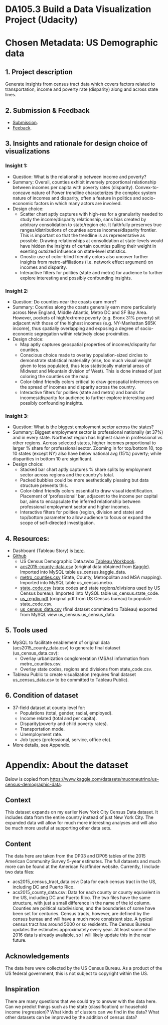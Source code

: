 # DA105.3 Build a Data Visualization Project (Udacity)

# Chosen Metadata: US Demographic data

## 1. Project description
Generate insights from census tract data which covers factors related to transportation, income and poverty rate (disparity) along and across state lines. 

## 2. Submission & Feedback
 * [Submission](https://github.com/coderedstorage/US_Census_Demographic_Data/commit/39481453f34ec1c0628e868ac9ce68294bd7d5aa#diff-09118090f05697fccbb769e7a9ecc1a00667e6de25fa7ee99458dcb92d8e055a).
 * [Feeback](https://github.com/coderedstorage/US_Census_Demographic_Data/commit/c7cd7ce347c41c86f2a4d25271bc8d2edb840b9d).

## 3. Insights and rationale for design choice of visualizations 
### Insight 1:
  * Question: What is the relationship between income and poverty?
  * Summary: Overall, counties exhibit inversely proportional relationship between incomes per capita with poverty rates (disparity). Convex-to-concave nature of Power trendline characterizes the complex system nature of incomes and disparity, often a feature in politics and socio-economic factors in which many actors are involved.
  * Design choice: 
    * Scatter chart aptly captures with high-res for a granularity needed to study the income/disparity relationship, sans bias created by arbitrary consolidation to state/region etc. It faithfully preserves true ranges/distributions of counties across incomes/disparity frontier. This is important so that the trendline is as representative as possible. Drawing relationships at consolidation at state-levels would have hidden the insights of certain counties pulling their weight in exerting outsized influence on state-level statistics.
    * Gnostic use of color-blind friendly colors also uncover further insights from metro-affiliations (i.e. network effect argument) on incomes and disparity.
    * Interactive filters for polities (state and metro) for audience to further explore interesting and possibly confounding insights.
### Insight 2:
  * Question: Do counties near the coasts earn more?
  * Summary: Counties along the coasts generally earn more particularly across New England, Middle Atlantic, Metro DC and SF Bay Area. However, pockets of high/extreme poverty (e.g. Bronx 31% poverty) sit adjacent with those of the highest incomes (e.g. NY-Manhattan $65K income), thus spatially overlapping and exposing a degree of socio-economic segregation within relatively close proximities.
  * Design choice: 
    * Map aptly captures geospatial properties of incomes/disparity for counties. 
    * Conscious choice made to overlay population-sized circles to demonstrate statistical materiality (else, too much visual weight given to less populated, thus less statistically material areas of Midwest and Mountain division of West). This is done instead of just coloring the counties on the map.
    * Color-blind friendly colors critical to draw geospatial inferences on the spread of incomes and disparity across the country.
    * Interactive filters for polities (state and metro) and bands for incomes/disparity for audience to further explore interesting and possibly confounding insights.
### Insight 3: 
  * Question: What is the biggest employment sector across the states?
  * Summary: Biggest employment sector is professional nationally  (at 37%) and in every state. Northeast region has highest share in professional vs other regions. Across selected states, higher incomes proportional to larger % share for professional  sector. Zooming in for top/bottom 10, top 10 states (except NY) also have below national avg (15%) poverty; while disparities in bottom 10 are significant.
  * Design choice: 
    * Stacked bar chart aptly captures % share splits by employment sector across regions and the country's total. 
    * Packed bubbles could be more aesthetically pleasing but data structure prevents this.
    * Color-blind friendly colors essential to draw visual identification. Placement of 'professional' bar, adjacent to the income per capital bar, aims to encapsulate the inferred relationship between professional employment sector and higher incomes.
    * Interactive filters for polities (region, division and state) and top/bottom parameter to allow audience to focus or expand the scope of self-directed investigation. 

## 4. Resources: 
* Dashboard (Tableau Story) is [here](https://public.tableau.com/app/profile/alan.kong2051/viz/USCensusDemographicData_16858286856570/Story).
* [Github](https://github.com/coderedstorage/US_Census_Demographic_Data)
   * US Census Demographic Data.twbx [Tableau Workbook](https://github.com/coderedstorage/US_Census_Demographic_Data/commit/7769b60da7a9dd42f6d1a3d4fcb3abb7944fcc1a).
   * [acs2015-county-data.csv](https://github.com/coderedstorage/US_Census_Demographic_Data/commit/b219198d617ada70971ac817439692e55221439f) (original data obtained from [Kaggle](https://www.kaggle.com/muonneutrino/us-census-demographic-data/data)). Imported into MySQL table us_census.kaggle_data.
   * [metro_counties.csv](https://github.com/coderedstorage/US_Census_Demographic_Data/blob/main/metro_counties.csv) (State, County, Metropolitan and MSA mapping). Imported into MySQL table us_census.metro.
   * [state_code.csv](https://github.com/coderedstorage/US_Census_Demographic_Data/blob/main/state_code.csv) (state codes and state regions/divisions used by US Census bureau). Imported into MySQL table us_census.state_code. 
   * [us_regdiv.pdf](https://github.com/coderedstorage/US_Census_Demographic_Data/blob/main/us_regdiv.pdf) (original pdf from US Census bureau) to populate state_code.csv. 
   * [us_census_data.csv](https://github.com/coderedstorage/US_Census_Demographic_Data/blob/main/us_census.us_census_data.sql) (final dataset committed to Tableau) exported from MySQL view us_census.us_census_data. 

## 5. Tools used
* MySQL to facilitate enablement of original data (acs2015_county_data.csv) to generate final dataset (us_census_data.csv):
  * Overlay urbanization conglomeration (MSAs) information from metro_counties.csv. 
  * Overlay state codes, regions and divisions from state_code.csv.
* Tableau Public to create visualization (requires final dataset us_census_data.csv to be committed to Tableau Public).

## 6. Condition of dataset
* 37-field dataset at county level for:
  * Populations (total, gender, racial, employed). 
  * Income related (total and per capita).
  * Disparity(poverty and child poverty rates).
  * Transportation mode.
  * Unemployment rate.
  * Job types (professional, service, office etc).
* More details, see Appendix.

# Appendix: About the dataset
Below is copied from https://www.kaggle.com/datasets/muonneutrino/us-census-demographic-data.
## Context
This dataset expands on my earlier New York City Census Data dataset. It includes data from the entire country instead of just New York City. 
The expanded data will allow for much more interesting analyses and will also be much more useful at supporting other data sets.

## Content
The data here are taken from the DP03 and DP05 tables of the 2015 American Community Survey 5-year estimates. The full datasets and much more can be found at the American Factfinder website. Currently, I include two data files:
* acs2015_census_tract_data.csv: Data for each census tract in the US, including DC and Puerto Rico.
* acs2015_county_data.csv: Data for each county or county equivalent in the US, including DC and Puerto Rico.
The two files have the same structure, with just a small difference in the name of the id column. Counties are political subdivisions, and the boundaries of some have been set for centuries. Census tracts, however, are defined by the census bureau and will have a much more consistent size. A typical census tract has around 5000 or so residents. 
The Census Bureau updates the estimates approximately every year. At least some of the 2016 data is already available, so I will likely update this in the near future.

## Acknowledgements
The data here were collected by the US Census Bureau. As a product of the US federal government, this is not subject to copyright within the US.

## Inspiration
There are many questions that we could try to answer with the data here. Can we predict things such as the state (classification) or household income (regression)? What kinds of clusters can we find in the data? What other datasets can be improved by the addition of census data?
